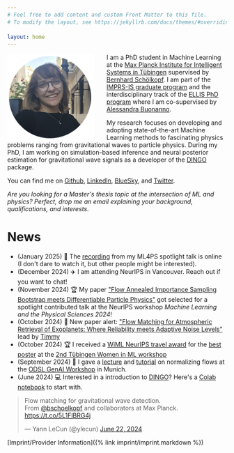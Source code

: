 ```yaml
---
# Feel free to add content and custom Front Matter to this file.
# To modify the layout, see https://jekyllrb.com/docs/themes/#overriding-theme-defaults

layout: home
---
```

<img src="assets/photo_website_new.jpeg" width="200" style="float: left; margin-right: 2em;">

I am a PhD student in Machine Learning at the [Max Planck Institute for Intelligent Systems in Tübingen](https://is.mpg.de) supervised by [Bernhard Schölkopf](https://is.mpg.de/~bs). I am part of the [IMPRS-IS graduate program](https://imprs.is.mpg.de/scholars) and the interdisciplinary track of the [ELLIS PhD program](https://ellis.eu/phd-postdoc) where I am co-supervised by [Alessandra Buonanno](https://www.aei.mpg.de/alessandra-buonanno).

My research focuses on developing and adopting state-of-the-art Machine Learning methods to fascinating physics problems ranging from gravitational waves to particle physics. During my PhD, I am working on simulation-based inference and neural posterior estimation for gravitational wave signals as a developer of the [DINGO](https://dingo-gw.readthedocs.io/en/latest/index.html) package.

You can find me on [Github](https://github.com/annalena-k), [LinkedIn](https://de.linkedin.com/in/annalena-kofler-0baa39190), [BlueSky](https://bsky.app/profile/annalenakofler.bsky.social), and [Twitter](https://twitter.com/AnnalenaKofler).

_Are you looking for a Master's thesis topic at the intersection of ML and physics? Perfect, drop me an email explaining your background, qualifications, and interests._


# News
* (January 2025) 🎥 The [recording](https://neurips.cc/virtual/2024/105793) from my ML4PS spotlight talk is online (I don't dare to watch it, but other people might be interested).
* (December 2024) ✈️  I am attending NeurIPS in Vancouver. Reach out if you want to chat!
* (November 2024) 🏆 My paper ["Flow Annealed Importance Sampling Bootstrap meets Differentiable Particle Physics"](https://arxiv.org/abs/2411.16234) got selected for a spotlight contributed talk at the NeurIPS workshop _Machine Learning and the Physical Sciences 2024_!
* (October 2024) 🔭 New paper alert: ["Flow Matching for Atmospheric Retrieval of Exoplanets: Where Reliability meets Adaptive Noise Levels"](https://arxiv.org/abs/2410.21477) lead by [Timmy](https://timothygebhard.de) 
* (October 2024) 🏆 I received a [WiML NeurIPS travel award](https://x.com/tuewiml/status/1848694110804201489) for the [best poster](https://github.com/annalena-k/presentations-posters-and-other-fun-things/blob/main/2024/20240516_Poster_SBI_Workshop_Munich.pdf) at the [2nd Tübingen Women in ML workshop](https://tuewiml.github.io/news.html)
* (September 2024) 🌊 I gave a [lecture](https://github.com/annalena-k/presentations-posters-and-other-fun-things/blob/main/2024/20240913_Lecture_Normalizing_flows_genAI_workshop_munich.pdf) and [tutorial](https://github.com/odsl-team/genAI-Days) on normalizing flows at the [ODSL GenAI Workshop](https://indico.ph.tum.de/event/7722/) in Munich.
* (June 2024) 💻 Interested in a introduction to [DINGO](https://dingo-gw.readthedocs.io/en/latest/index.html)? Here's a [Colab notebook](https://github.com/annalena-k/tutorial-dingo-introduction) to start with.


<blockquote class="twitter-tweet"><p lang="en" dir="ltr">Flow matching for gravitational wave detection.<br>From <a href="https://twitter.com/bschoelkopf?ref_src=twsrc%5Etfw">@bschoelkopf</a> and collaborators at Max Planck. <a href="https://t.co/5L1FlBRG4j">https://t.co/5L1FlBRG4j</a></p>&mdash; Yann LeCun (@ylecun) <a href="https://twitter.com/ylecun/status/1804644695391224065?ref_src=twsrc%5Etfw">June 22, 2024</a></blockquote> <script async src="https://platform.twitter.com/widgets.js" charset="utf-8"></script>


[Imprint/Provider Information]({% link imprint/imprint.markdown %})
